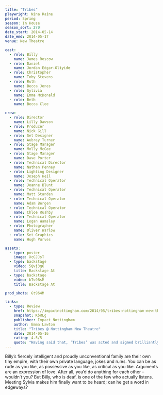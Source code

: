 ```yaml
---
title: "Tribes"
playwright: Nina Raine
period: Spring
season: In House
season_sort: 270
date_start: 2014-05-14
date_end: 2014-05-17
venue: New Theatre

cast:
  - role: Billy
    name: James Roscow
  - role: Daniel
    name: Jordan Edgar-Oliyide
  - role: Christopher
    name: Toby Stevens
  - role: Ruth
    name: Becca Jones
  - role: Sylivia
    name: Emma McDonald
  - role: Beth
    name: Becca Clee

crew:
  - role: Director
    name: Lilly Dawson
  - role: Producer
    name: Nick Gill
  - role: Set Designer
    name: Aubrey Turner
  - role: Stage Manager
    name: Molly McGee
  - role: Stage Manager
    name: Dave Porter
  - role: Technical Director
    name: Nathan Penney
  - role: Lighting Designer
    name: Joseph Heil
  - role: Technical Operator
    name: Joanne Blunt
  - role: Technical Operator
    name: Matt Standen
  - role: Technical Operator
    name: Adam Bergen
  - role: Technical Operator
    name: Chloe Rushby
  - role: Technical Operator
    name: Logan Wamsley
  - role: Photographer
    name: Oliver Warlow
  - role: Set Graphics
    name: Hugh Purves

assets:
  - type: poster
    image: XcCJJsT
  - type: backstage
    video: 5Qvj3g6
    title: Backstage At
  - type: backstage
    video: bTs9BsM
    title: Backstage At

prod_shots: Gt964M

links:
  - type: Review  
    href: https://impactnottingham.com/2014/05/tribes-nottingham-new-theatre/
    snapshot: KbRLg
    publisher: Impact Nottingham 
    author: Emma Lawton
    title: "Tribes @ Nottingham New Theatre"
    date: 2014-05-16
    rating: 4.5/5
    quote: "Having said that, ‘Tribes’ was acted and signed brilliantly. Don’t just go and see this play because it’s a good break from revision. Go and see it because it deserves to be seen"
---
```


Billy’s fiercely intelligent and proudly unconventional family are their own tiny empire, with their own private language, jokes and rules. You can be as rude as you like, as possessive as you like, as critical as you like. Arguments are an expression of love. After all, you’d do anything for each other – wouldn’t you? But Billy, who is deaf, is one of the few who actually listens. Meeting Sylvia makes him finally want to be heard; can he get a word in edgeways?
